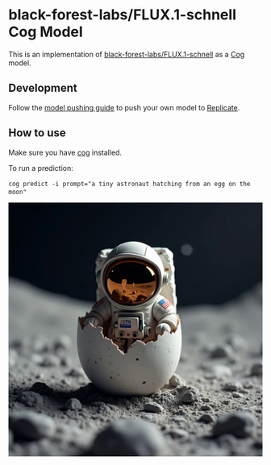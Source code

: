# black-forest-labs/FLUX.1-schnell Cog Model

This is an implementation of [black-forest-labs/FLUX.1-schnell](https://huggingface.co/black-forest-labs/FLUX.1-schnell) as a [Cog](https://github.com/replicate/cog) model.

## Development

Follow the [model pushing guide](https://replicate.com/docs/guides/push-a-model) to push your own model to [Replicate](https://replicate.com).


## How to use

Make sure you have [cog](https://github.com/replicate/cog) installed.

To run a prediction:

    cog predict -i prompt="a tiny astronaut hatching from an egg on the moon"

![Output](output.png)